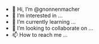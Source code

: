 - 👋 Hi, I’m @gnonnenmacher
- 👀 I’m interested in ...
- 🌱 I’m currently learning ...
- 💞️ I’m looking to collaborate on ...
- 📫 How to reach me ...

<!---
gnonnenmacher/gnonnenmacher is a ✨ special ✨ repository because its `README.md` (this file) appears on your GitHub profile.
You can click the Preview link to take a look at your changes.
--->
